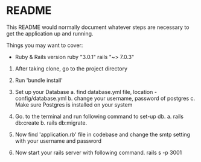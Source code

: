 # README

This README would normally document whatever steps are necessary to get the
application up and running.

Things you may want to cover:

* Ruby  & Rails version
ruby "3.0.1"
rails "~> 7.0.3"



1. After taking clone, go to the project directory
2. Run 'bundle install'
3. Set up your Database 
	a. find database.yml file, location - config/database.yml
	b. change your username, password of postgres
	c. Make sure Postgres is installed on your system
4. Go. to the terminal and run following command to set-up db.
	a. rails db:create
	b. rails db:migrate.

5. Now find 'application.rb' file in codebase and change the smtp setting with
   your username and password

6. Now start your rails server with following command.
	rails s -p 3001


